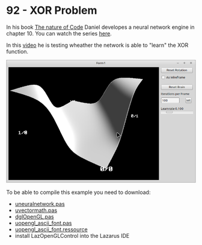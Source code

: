 # 92 - XOR Problem

In his book [The nature of Code](https://natureofcode.com/) Daniel developes a neural network engine in chapter 10. You can watch the series [here](https://www.youtube.com/playlist?list=PLRqwX-V7Uu6aCibgK1PTWWu9by6XFdCfh).

In this [video](https://www.youtube.com/watch?app=desktop&v=188B6k_F9jU&t=0s) he is testing wheather the network is able to "learn" the XOR function.

![](preview.png)


To be able to compile this example you need to download:

- [uneuralnetwork.pas](https://github.com/PascalCorpsman/Examples/blob/master/data_control/uneuralnetwork.pas)
- [uvectormath.pas](https://github.com/PascalCorpsman/Examples/blob/master/data_control/uvectormath.pas)
- [dglOpenGL.pas](https://github.com/SaschaWillems/dglOpenGL/blob/master/dglOpenGL.pas)
- [uopengl_ascii_font.pas](https://github.com/PascalCorpsman/Examples/blob/master/OpenGL/uopengl_ascii_font.pas)
- [uopengl_ascii_font.ressource](https://github.com/PascalCorpsman/Examples/blob/master/OpenGL/uopengl_ascii_font.ressource)
- install LazOpenGLControl into the Lazarus IDE

